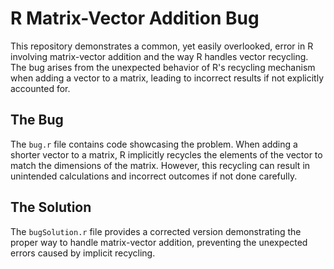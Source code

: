 # R Matrix-Vector Addition Bug

This repository demonstrates a common, yet easily overlooked, error in R involving matrix-vector addition and the way R handles vector recycling. The bug arises from the unexpected behavior of R's recycling mechanism when adding a vector to a matrix, leading to incorrect results if not explicitly accounted for.

## The Bug
The `bug.r` file contains code showcasing the problem. When adding a shorter vector to a matrix, R implicitly recycles the elements of the vector to match the dimensions of the matrix. However, this recycling can result in unintended calculations and incorrect outcomes if not done carefully.

## The Solution
The `bugSolution.r` file provides a corrected version demonstrating the proper way to handle matrix-vector addition, preventing the unexpected errors caused by implicit recycling.